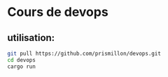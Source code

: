 # Cours de devops

## utilisation:

```bash
git pull https://github.com/prismillon/devops.git
cd devops
cargo run
```